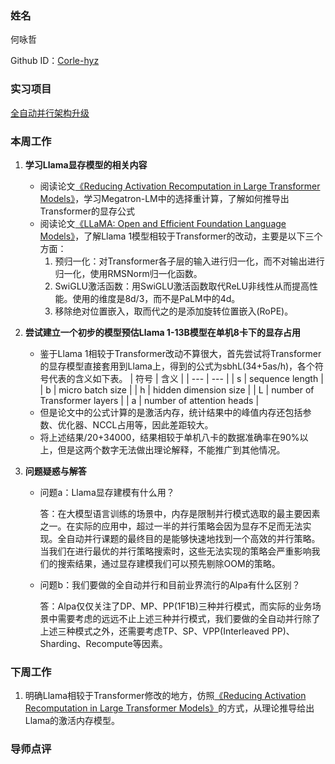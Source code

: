 ### 姓名

何咏哲

Github ID：[Corle-hyz](https://github.com/Corle-hyz)

### 实习项目

[全自动并行架构升级](https://github.com/PaddlePaddle/community/blob/master/hackathon/hackathon_5th/%E3%80%90PaddlePaddle%20Hackathon%205th%E3%80%91%E9%A3%9E%E6%A1%A8%E6%8A%A4%E8%88%AA%E8%AE%A1%E5%88%92%E9%9B%86%E8%AE%AD%E8%90%A5%E9%A1%B9%E7%9B%AE%E5%90%88%E9%9B%86.md#%E9%A1%B9%E7%9B%AE%E5%8D%81%E4%BA%8C%E5%85%A8%E8%87%AA%E5%8A%A8%E5%B9%B6%E8%A1%8C%E6%9E%B6%E6%9E%84%E5%8D%87%E7%BA%A7)

### 本周工作

1. **学习Llama显存模型的相关内容**
    - 阅读论文[《Reducing Activation Recomputation in Large Transformer Models》](https://arxiv.org/abs/2205.05198)，学习Megatron-LM中的选择重计算，了解如何推导出Transformer的显存公式
    - 阅读论文[《LLaMA: Open and Efficient Foundation Language Models》](https://arxiv.org/abs/2302.13971)，了解Llama 1模型相较于Transformer的改动，主要是以下三个方面：
        1. 预归一化：对Transformer各子层的输入进行归一化，而不对输出进行归一化，使用RMSNorm归一化函数。
        2. SwiGLU激活函数：用SwiGLU激活函数取代ReLU非线性从而提高性能。使用的维度是8d/3，而不是PaLM中的4d。
        3. 移除绝对位置嵌入，取而代之的是添加旋转位置嵌入(RoPE)。
2. **尝试建立一个初步的模型预估Llama 1-13B模型在单机8卡下的显存占用**
    - 鉴于Llama 1相较于Transformer改动不算很大，首先尝试将Transformer的显存模型直接套用到Llama上，得到的公式为sbhL(34+5as/h)，各个符号代表的含义如下表。
        | 符号 | 含义 |
        | --- | --- |
        | s | sequence length |
        | b | micro batch size |
        | h | hidden dimension size |
        | L | number of Transformer layers |
        | a | number of attention heads |
    - 但是论文中的公式计算的是激活内存，统计结果中的峰值内存还包括参数、优化器、NCCL占用等，因此差距较大。
    - 将上述结果/20+34000，结果相较于单机八卡的数据准确率在90%以上，但是这两个数字无法做出理论解释，不能推广到其他情况。


3. **问题疑惑与解答**
    - 问题a：Llama显存建模有什么用？

        答：在大模型语言训练的场景中，内存是限制并行模式选取的最主要因素之一。在实际的应用中，超过一半的并行策略会因为显存不足而无法实现。全自动并行课题的最终目的是能够快速地找到一个高效的并行策略。当我们在进行最优的并行策略搜索时，这些无法实现的策略会严重影响我们的搜索结果，通过显存建模我们可以预先剔除OOM的策略。
    - 问题b：我们要做的全自动并行和目前业界流行的Alpa有什么区别？
  
        答：Alpa仅仅关注了DP、MP、PP(1F1B)三种并行模式，而实际的业务场景中需要考虑的远远不止上述三种并行模式，我们要做的全自动并行除了上述三种模式之外，还需要考虑TP、SP、VPP(Interleaved PP)、Sharding、Recompute等因素。

### 下周工作

1. 明确Llama相较于Transformer修改的地方，仿照[《Reducing Activation Recomputation in Large Transformer Models》](https://arxiv.org/abs/2205.05198)的方式，从理论推导给出Llama的激活内存模型。

### 导师点评
